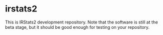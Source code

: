 irstats2
========

This is IRStats2 development repository. Note that the software is still at the beta stage, but it should be good enough for testing on your repository.
